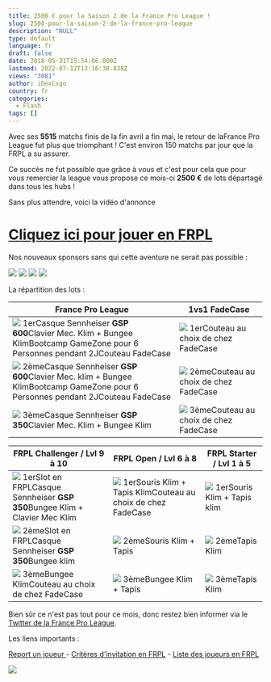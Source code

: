 ```yaml
---
title: 2500 € pour la Saison 2 de la France Pro League !
slug: 2500-pour-la-saison-2-de-la-france-pro-league
description: "NULL"
type: default
language: fr
draft: false
date: 2018-05-31T15:54:06.000Z
lastmod: 2022-07-12T13:16:38.838Z
views: "3081"
author: iDexCsgo
country: fr
categories:
  - Flash
tags: []
---
```

Avec ses **5515** matchs finis de la fin avril a fin mai, le retour de laFrance Pro League fut plus que triomphant ! C'est environ 150 matchs par jour que la FRPL a su assurer.

Ce succès ne fut possible que grâce à vous et c'est pour cela que pour vous remercier la league vous propose ce mois-ci **2500 €** de lots départagé dans tous les hubs !

Sans plus attendre, voici la vidéo d'annonce

# [Cliquez ici pour jouer en FRPL](http://frpl-face.it)

Nos nouveaux sponsors sans qui cette aventure ne serait pas possible :

![](/images/articles/5b0f7b3916252/images/eebHv5cRnlKUxn6o7kojADhFMrn70SdKKL17wDEd.png) ![](/images/articles/5b0f7b3916252/images/6lDpLiLhPXDHGmoTSgUUVAGUeq1Y0mHBBrpI3hy5.png) ![](/images/articles/5b0f7b3916252/images/HY5DQ2p2bkvpXjr5RnMtgToYxWYhzKq1jY3EcUrA.png) ![](/images/articles/5b0f7b3916252/images/jx9sg3AQEkBGnwnvc5wa17SU2ZgMC3PHDzWSlR6J.png)

La répartition des lots :

| **France Pro League**                                                                                                                                                                | 1vs1 FadeCase                                                                                |
| ------------------------------------------------------------------------------------------------------------------------------------------------------------------------------------ | -------------------------------------------------------------------------------------------- |
| ![](http://www.vakarm.net/files/image/icones/cup1.gif) 1erCasque Sennheiser **GSP 600**Clavier Mec. Klim + Bungee KlimBootcamp GameZone pour 6 Personnes pendant 2JCouteau FadeCase  | ![](http://www.vakarm.net/files/image/icones/cup1.gif) 1erCouteau au choix de chez FadeCase  |
| ![](http://www.vakarm.net/files/image/icones/cup2.gif) 2èmeCasque Sennheiser **GSP 600**Clavier Mec. klim + Bungee KlimBootcamp GameZone pour 6 Personnes pendant 2JCouteau FadeCase | ![](http://www.vakarm.net/files/image/icones/cup2.gif) 2èmeCouteau au choix de chez FadeCase |
| ![](http://www.vakarm.net/files/image/icones/cup3.gif) 3èmeCasque Sennheiser **GSP 350**Clavier Mec. Klim + Bungee Klim                                                              | ![](http://www.vakarm.net/files/image/icones/cup3.gif) 3èmeCouteau au choix de chez FadeCase |

| FRPL Challenger / Lvl 9 à 10                                                                                                      | FRPL Open / Lvl 6 à 8                                                                                               | FRPL Starter / Lvl 1 à 5                                                           |
| --------------------------------------------------------------------------------------------------------------------------------- | ------------------------------------------------------------------------------------------------------------------- | ---------------------------------------------------------------------------------- |
| ![](http://www.vakarm.net/files/image/icones/cup1.gif) 1erSlot en FRPLCasque Sennheiser **GSP 350**Bungee Klim + Clavier Mec Klim | ![](http://www.vakarm.net/files/image/icones/cup1.gif) 1erSouris Klim + Tapis KlimCouteau au choix de chez FadeCase | ![](http://www.vakarm.net/files/image/icones/cup1.gif) 1erSouris Klim + Tapis klim |
| ![](http://www.vakarm.net/files/image/icones/cup2.gif) 2èmeSlot en FRPLCasque Sennheiser **GSP 350**Bungee klim                   | ![](http://www.vakarm.net/files/image/icones/cup2.gif) 2èmeSouris Klim + Tapis                                      | ![](http://www.vakarm.net/files/image/icones/cup2.gif) 2èmeTapis Klim              |
| ![](http://www.vakarm.net/files/image/icones/cup3.gif) 3èmeBungee KlimCouteau au choix de chez FadeCase                           | ![](http://www.vakarm.net/files/image/icones/cup3.gif) 3èmeBungee Klim + Tapis                                      | ![](http://www.vakarm.net/files/image/icones/cup3.gif) 3èmeTapis Klim              |

  
Bien sûr ce n'est pas tout pour ce mois, donc restez bien informer via le [Twitter de la France Pro League](https://twitter.com/FranceProLeague).

Les liens importants :

[Report un joueur ](http://bit.ly/frpl-report)\- [Critères d'invitation en FRPL](http://bit.ly/frpl-critere) \- [Liste des joueurs en FRPL](http://bit.ly/frpl-liste)

[![](/images/articles/5b0f7b3916252/images/CWMglL6iSDALhOOQ6GJWp4hFLWUZuje7SLzFK16o.png)](http://bit.ly/frpl-liste) 
